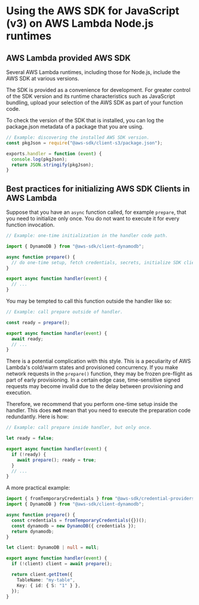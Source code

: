 # Using the AWS SDK for JavaScript (v3) on AWS Lambda Node.js runtimes

## AWS Lambda provided AWS SDK

Several AWS Lambda runtimes, including those for Node.js, include the AWS SDK at various versions. 

The SDK is provided as a convenience for development. For greater control of the SDK version and its runtime characteristics such as 
JavaScript bundling, upload your selection of the AWS SDK as part of your function code.

To check the version of the SDK that is installed, you can log the package.json metadata of a package that you are using.

```js
// Example: discovering the installed AWS SDK version.
const pkgJson = require("@aws-sdk/client-s3/package.json");

exports.handler = function (event) {
  console.log(pkgJson);
  return JSON.stringify(pkgJson);
}
```

## Best practices for initializing AWS SDK Clients in AWS Lambda

Suppose that you have an `async` function called, for example `prepare`, that you need to initialize only once. 
You do not want to execute it for every function invocation. 

```js
// Example: one-time initialization in the handler code path.

import { DynamoDB } from "@aws-sdk/client-dynamodb";

async function prepare() {
  // do one-time setup, fetch credentials, secrets, initialize SDK clients, etc.
}

export async function handler(event) {
  // ...
}
```

You may be tempted to call this function outside the handler like so:

```js
// Example: call prepare outside of handler.

const ready = prepare();

export async function handler(event) {
  await ready;
  // ...
}
```

There is a potential complication with this style. This is a peculiarity of AWS Lambda's cold/warm states and provisioned concurrency. 
If you make network requests in the `prepare()` function, they may be frozen pre-flight as part of early provisioning. In a certain
edge case, time-sensitive signed requests may become invalid due to the delay between provisioning and execution.

Therefore, we recommend that you perform one-time setup inside the handler. This does **not** mean that you need
to execute the preparation code redundantly. Here is how:

```js
// Example: call prepare inside handler, but only once.

let ready = false;

export async function handler(event) {
  if (!ready) {
    await prepare(); ready = true;
  }
  // ...
}
```

A more practical example:

```ts
import { fromTemporaryCredentials } from "@aws-sdk/credential-providers";
import { DynamoDB } from "@aws-sdk/client-dynamodb";

async function prepare() {
  const credentials = fromTemporaryCredentials({})();
  const dynamodb = new DynamoDB({ credentials });
  return dynamodb;
}

let client: DynamoDB | null = null;

export async function handler(event) {
  if (!client) client = await prepare();

  return client.getItem({
    TableName: "my-table",
    Key: { id: { S: "1" } },
  });
}
```
